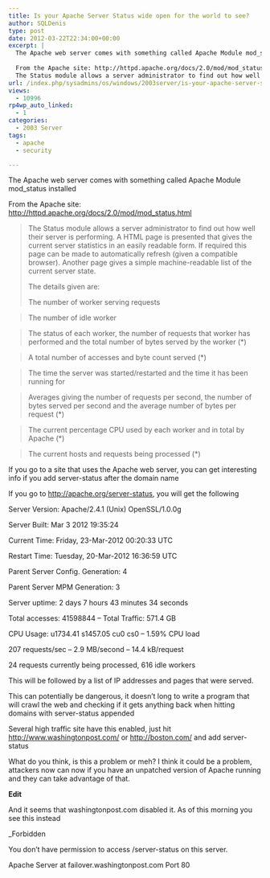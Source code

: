 ```yaml
---
title: Is your Apache Server Status wide open for the world to see?
author: SQLDenis
type: post
date: 2012-03-22T22:34:00+00:00
excerpt: |
  The Apache web server comes with something called Apache Module mod_status installed
  
  From the Apache site: http://httpd.apache.org/docs/2.0/mod/mod_status.html
  The Status module allows a server administrator to find out how well their server is perf&hellip;
url: /index.php/sysadmins/os/windows/2003server/is-your-apache-server-status/
views:
  - 10996
rp4wp_auto_linked:
  - 1
categories:
  - 2003 Server
tags:
  - apache
  - security

---
```

The Apache web server comes with something called Apache Module mod_status installed

From the Apache site: http://httpd.apache.org/docs/2.0/mod/mod_status.html

> The Status module allows a server administrator to find out how well their server is performing. A HTML page is presented that gives the current server statistics in an easily readable form. If required this page can be made to automatically refresh (given a compatible browser). Another page gives a simple machine-readable list of the current server state.
> 
> The details given are:
> 
> The number of worker serving requests
  
> The number of idle worker
  
> The status of each worker, the number of requests that worker has performed and the total number of bytes served by the worker (*)
  
> A total number of accesses and byte count served (*)
  
> The time the server was started/restarted and the time it has been running for
  
> Averages giving the number of requests per second, the number of bytes served per second and the average number of bytes per request (*)
  
> The current percentage CPU used by each worker and in total by Apache (*)
  
> The current hosts and requests being processed (*)

If you go to a site that uses the Apache web server, you can get interesting info if you add server-status after the domain name

If you go to http://apache.org/server-status, you will get the following

Server Version: Apache/2.4.1 (Unix) OpenSSL/1.0.0g
  
Server Built: Mar 3 2012 19:35:24
  
Current Time: Friday, 23-Mar-2012 00:20:33 UTC
  
Restart Time: Tuesday, 20-Mar-2012 16:36:59 UTC
  
Parent Server Config. Generation: 4
  
Parent Server MPM Generation: 3
  
Server uptime: 2 days 7 hours 43 minutes 34 seconds
  
Total accesses: 41598844 &#8211; Total Traffic: 571.4 GB
  
CPU Usage: u1734.41 s1457.05 cu0 cs0 &#8211; 1.59% CPU load
  
207 requests/sec &#8211; 2.9 MB/second &#8211; 14.4 kB/request
  
24 requests currently being processed, 616 idle workers

This will be followed by a list of IP addresses and pages that were served.

This can potentially be dangerous, it doesn&#8217;t long to write a program that will crawl the web and checking if it gets anything back when hitting domains with server-status appended

Several high traffic site have this enabled, just hit http://www.washingtonpost.com/ or http://boston.com/ and add server-status

What do you think, is this a problem or meh? I think it could be a problem, attackers now can now if you have an unpatched version of Apache running and they can take advantage of that.

**Edit**
  
And it seems that washingtonpost.com disabled it. As of this morning you see this instead

_Forbidden</p> 

You don&#8217;t have permission to access /server-status on this server.

Apache Server at failover.washingtonpost.com Port 80</em>